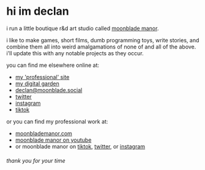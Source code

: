 # hi im declan

i run a little boutique r&d art studio called [moonblade manor](http://moonblademanor.com).


i like to make games, short films, dumb programming toys, write stories, and combine them all into weird amalgamations of none of and all of the above. i'll update this with any notable projects as they occur.


you can find me elsewhere online at:

* [my 'professional' site](http://declanvega.com)
* [my digital garden](http://adaptoraptor.com)
* [declan@moonblade.social](https://moonblade.social/@declan)
* [twitter](https://twitter.com/declanvega)
* [instagram](https://instagram.com/declan.vega)
* [tiktok](https://tiktok.com/declanvega)

or you can find my professional work at:

* [moonblademanor.com](http://moonblademanor.com)
* [moonblade manor on youtube](https://youtube.com/@moonblademanor)
* or moonblade manor on [tiktok](https://tiktok.com/moonblademanor), [twitter](https://twitter.com/moonblademanor), or [instagram](https://instagram.com/moonblademanor)

###### thank you for your time
